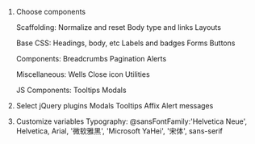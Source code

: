 1. Choose components

	Scaffolding:
		Normalize and reset
		Body type and links
		Layouts

	Base CSS:
		Headings, body, etc
		Labels and badges
		Forms
		Buttons

	Components:
		Breadcrumbs
		Pagination
		Alerts

	Miscellaneous:
		Wells
		Close icon
		Utilities

	JS Components:
		Tooltips
		Modals

2. Select jQuery plugins
	Modals 
	Tooltips 
	Affix 
	Alert messages 

3. Customize variables 
	Typography:
		@sansFontFamily:'Helvetica Neue', Helvetica, Arial, '微软雅黑', 'Microsoft YaHei', '宋体', sans-serif
